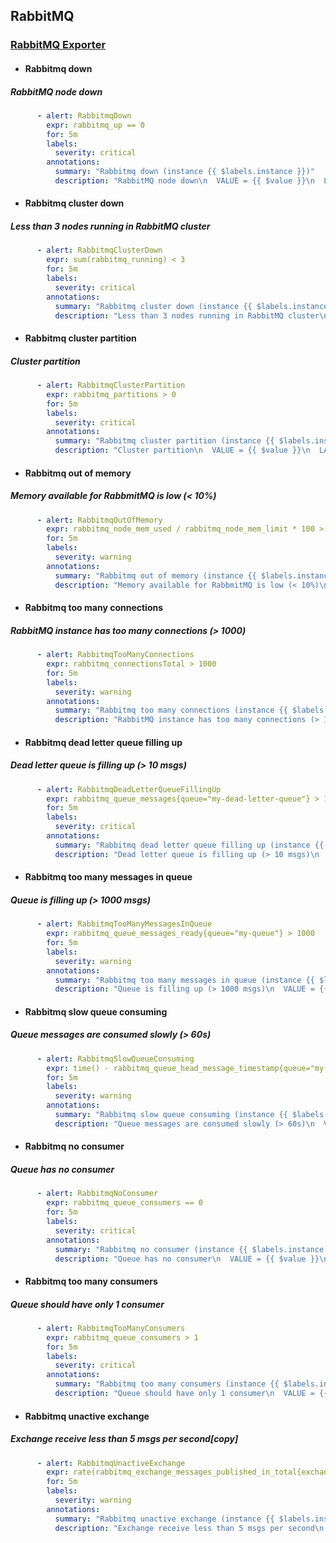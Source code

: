 ## RabbitMQ

### [RabbitMQ Exporter](https://github.com/kbudde/rabbitmq_exporter)

-   #### Rabbitmq down
    
##### RabbitMQ node down
    
```yaml
      - alert: RabbitmqDown
        expr: rabbitmq_up == 0
        for: 5m
        labels:
          severity: critical
        annotations:
          summary: "Rabbitmq down (instance {{ $labels.instance }})"
          description: "RabbitMQ node down\n  VALUE = {{ $value }}\n  LABELS: {{ $labels }}"
```
    
      
    
-   #### Rabbitmq cluster down
    
##### Less than 3 nodes running in RabbitMQ cluster
    
```yaml
      - alert: RabbitmqClusterDown
        expr: sum(rabbitmq_running) < 3
        for: 5m
        labels:
          severity: critical
        annotations:
          summary: "Rabbitmq cluster down (instance {{ $labels.instance }})"
          description: "Less than 3 nodes running in RabbitMQ cluster\n  VALUE = {{ $value }}\n  LABELS: {{ $labels }}"
```
    
      
    
-   #### Rabbitmq cluster partition
    
##### Cluster partition
    
```yaml
      - alert: RabbitmqClusterPartition
        expr: rabbitmq_partitions > 0
        for: 5m
        labels:
          severity: critical
        annotations:
          summary: "Rabbitmq cluster partition (instance {{ $labels.instance }})"
          description: "Cluster partition\n  VALUE = {{ $value }}\n  LABELS: {{ $labels }}"
```
    
      
    
-   #### Rabbitmq out of memory
    
##### Memory available for RabbmitMQ is low (< 10%)
    
```yaml
      - alert: RabbitmqOutOfMemory
        expr: rabbitmq_node_mem_used / rabbitmq_node_mem_limit * 100 > 90
        for: 5m
        labels:
          severity: warning
        annotations:
          summary: "Rabbitmq out of memory (instance {{ $labels.instance }})"
          description: "Memory available for RabbmitMQ is low (< 10%)\n  VALUE = {{ $value }}\n  LABELS: {{ $labels }}"
```
    
      
    
-   #### Rabbitmq too many connections
    
##### RabbitMQ instance has too many connections (> 1000)
    
```yaml
      - alert: RabbitmqTooManyConnections
        expr: rabbitmq_connectionsTotal > 1000
        for: 5m
        labels:
          severity: warning
        annotations:
          summary: "Rabbitmq too many connections (instance {{ $labels.instance }})"
          description: "RabbitMQ instance has too many connections (> 1000)\n  VALUE = {{ $value }}\n  LABELS: {{ $labels }}"
```
    
      
    
-   #### Rabbitmq dead letter queue filling up
    
##### Dead letter queue is filling up (> 10 msgs)
    
```yaml
      - alert: RabbitmqDeadLetterQueueFillingUp
        expr: rabbitmq_queue_messages{queue="my-dead-letter-queue"} > 10
        for: 5m
        labels:
          severity: critical
        annotations:
          summary: "Rabbitmq dead letter queue filling up (instance {{ $labels.instance }})"
          description: "Dead letter queue is filling up (> 10 msgs)\n  VALUE = {{ $value }}\n  LABELS: {{ $labels }}"
```
    
      
    
-   #### Rabbitmq too many messages in queue
    
##### Queue is filling up (> 1000 msgs)
    
```yaml
      - alert: RabbitmqTooManyMessagesInQueue
        expr: rabbitmq_queue_messages_ready{queue="my-queue"} > 1000
        for: 5m
        labels:
          severity: warning
        annotations:
          summary: "Rabbitmq too many messages in queue (instance {{ $labels.instance }})"
          description: "Queue is filling up (> 1000 msgs)\n  VALUE = {{ $value }}\n  LABELS: {{ $labels }}"
```
    
      
    
-   #### Rabbitmq slow queue consuming
    
##### Queue messages are consumed slowly (> 60s)
    
```yaml
      - alert: RabbitmqSlowQueueConsuming
        expr: time() - rabbitmq_queue_head_message_timestamp{queue="my-queue"} > 60
        for: 5m
        labels:
          severity: warning
        annotations:
          summary: "Rabbitmq slow queue consuming (instance {{ $labels.instance }})"
          description: "Queue messages are consumed slowly (> 60s)\n  VALUE = {{ $value }}\n  LABELS: {{ $labels }}"
```
    
      
    
-   #### Rabbitmq no consumer
    
##### Queue has no consumer
    
```yaml
      - alert: RabbitmqNoConsumer
        expr: rabbitmq_queue_consumers == 0
        for: 5m
        labels:
          severity: critical
        annotations:
          summary: "Rabbitmq no consumer (instance {{ $labels.instance }})"
          description: "Queue has no consumer\n  VALUE = {{ $value }}\n  LABELS: {{ $labels }}"
```
    
      
    
-   #### Rabbitmq too many consumers
    
##### Queue should have only 1 consumer
    
```yaml
      - alert: RabbitmqTooManyConsumers
        expr: rabbitmq_queue_consumers > 1
        for: 5m
        labels:
          severity: critical
        annotations:
          summary: "Rabbitmq too many consumers (instance {{ $labels.instance }})"
          description: "Queue should have only 1 consumer\n  VALUE = {{ $value }}\n  LABELS: {{ $labels }}"
```
    
      
    
-   #### Rabbitmq unactive exchange
    
##### Exchange receive less than 5 msgs per second[copy]
    
```yaml
      - alert: RabbitmqUnactiveExchange
        expr: rate(rabbitmq_exchange_messages_published_in_total{exchange="my-exchange"}[1m]) < 5
        for: 5m
        labels:
          severity: warning
        annotations:
          summary: "Rabbitmq unactive exchange (instance {{ $labels.instance }})"
          description: "Exchange receive less than 5 msgs per second\n  VALUE = {{ $value }}\n  LABELS: {{ $labels }}"
```
